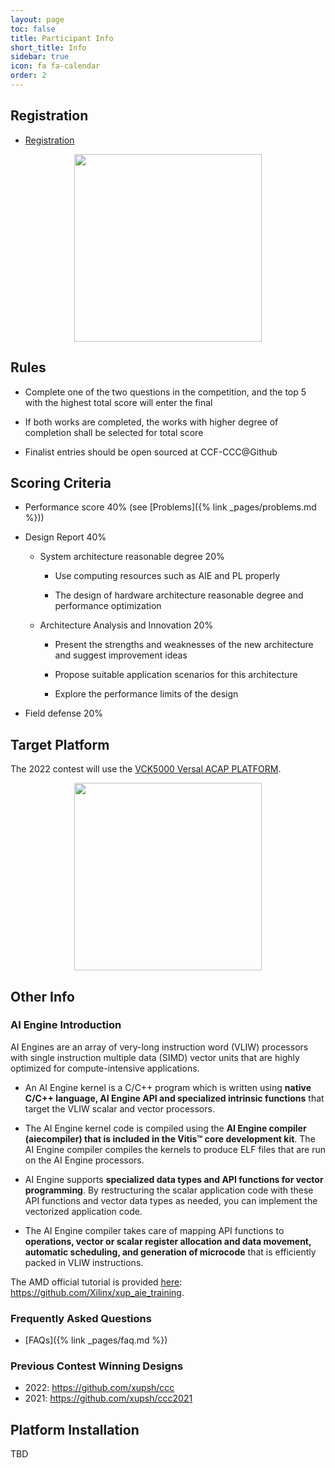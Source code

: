 ```yaml
---
layout: page
toc: false
title: Participant Info
short_title: Info
sidebar: true
icon: fa fa-calendar
order: 2
---
```


## Registration

* [Registration](https://www.wjx.top/vm/tbXtzkR.aspx# ) 

<p align="middle">
    <img src="{% link media/qrcode.jpg %}" width="300" class="center">
</p>

## Rules

* Complete one of the two questions in the competition, and the top 5 with the highest total score will enter the final

* If both works are completed, the works with higher degree of completion shall be selected for total score

* Finalist entries should be open sourced at CCF-CCC@Github

## Scoring Criteria

* Performance score 40% (see [Problems]({% link _pages/problems.md %}))

* Design Report 40%

  * System architecture reasonable degree 20%

      - Use computing resources such as AIE and PL properly

      - The design of hardware architecture reasonable degree and performance optimization

  * Architecture Analysis and Innovation 20%

      - Present the strengths and weaknesses of the new architecture and suggest improvement ideas

      - Propose suitable application scenarios for this architecture

      - Explore the performance limits of the design

* Field defense 20%

## Target Platform 

The 2022 contest will use the [VCK5000 Versal ACAP PLATFORM](https://www.xilinx.com/products/boards-and-kits/vck5000.html).

<p align="middle">
    <img src="{% link media/vck5000.png %}" width="300" class="center">
</p>

## Other Info

### AI Engine Introduction

AI Engines are an array of very-long instruction word (VLIW) processors with single instruction multiple data (SIMD) vector units that are highly optimized for compute-intensive applications.

- An AI Engine kernel is a C/C++ program which is written using **native C/C++ language, AI Engine API and specialized intrinsic functions** that target the VLIW scalar and vector processors. 

- The AI Engine kernel code is compiled using the **AI Engine compiler (aiecompiler) that is included in the Vitis™ core development kit**. The AI Engine compiler compiles the kernels to produce ELF files that are run on the AI Engine processors.

- AI Engine supports **specialized data types and API functions for vector programming**. By restructuring the scalar application code with these API functions and vector data types as needed, you can implement the vectorized application code. 

- The AI Engine compiler takes care of mapping API functions to **operations, vector or scalar register allocation and data movement, automatic scheduling, and generation of microcode** that is efficiently packed in VLIW instructions.

The AMD official tutorial is provided [here](https://github.com/Xilinx/xup_aie_training): https://github.com/Xilinx/xup_aie_training. 

### Frequently Asked Questions
  * [FAQs]({% link _pages/faq.md %})

### Previous Contest Winning Designs

  * 2022: https://github.com/xupsh/ccc
  * 2021: https://github.com/xupsh/ccc2021

## Platform Installation
TBD

